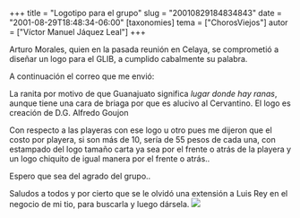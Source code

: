 +++
title = "Logotipo para el grupo"
slug = "20010829184834843"
date = "2001-08-29T18:48:34-06:00"
[taxonomies]
tema = ["ChorosViejos"]
autor = ["Víctor Manuel Jáquez Leal"]
+++

Arturo Morales, quien en la pasada reunión en Celaya, se comprometió a
diseñar un logo para el GLIB, a cumplido cabalmente su palabra.

A continuación el correo que me envió:

<!-- more -->
La ranita por motivo de que Guanajuato significa *lugar donde hay
ranas*, aunque tiene una cara de briaga por que es alucivo al
Cervantino. El logo es creación de D.G. Alfredo Goujon

Con respecto a las playeras con ese logo u otro pues me dijeron que el
costo por playera, si son más de 10, sería de 55 pesos de cada una, con
estampado del logo tamaño carta ya sea por el frente o atrás de la
playera y un logo chiquito de igual manera por el frente o atrás..

Espero que sea del agrado del grupo..

Saludos a todos y por cierto que se le olvidó una extensión a Luis Rey
en el negocio de mi tio, para buscarla y luego dársela.
![](images/tux1.gif)
